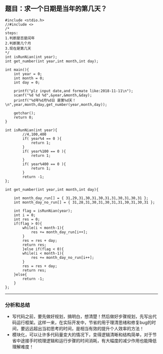 ## 题目：求一个日期是当年的第几天？


```
#include <stdio.h>
//#include <>
/*
steps:
1.判断是否是闰年
2.判断第几个月
3.现在是第几天
*/
int isRunNian(int year);
int get_number(int year,int month,int day);

int main(){
	int year = 0;
	int month = 0;
	int day = 0;

	printf("plz input date,and formate like:2018-11-11\n");
	scanf("%d %d %d",&year,&month,&day);
	printf("%d年%d月%d日 是第%d天！\n",year,month,day,get_number(year,month,day));

	getchar();
	return 0;
}

int isRunNian(int year){
		//4,100,400
		if( year%4 == 0 ){
			return 1;
		}
		if( year%100 == 0 ){
			return 1;
		}
		if( year%400 == 0 ){
			return 1;
		}
		return -1;
};

int get_number(int year,int month,int day){

	int month_day_run[] = { 31,29,31,30,31,30,31,31,30,31,30,31 };
	int month_day_no_run[] = { 31,28,31,30,31,30,31,31,30,31,30,31 };

	int flag = isRunNian(year);
	int i = 0;
	int res = 0;
	if(flag > 0){
		while(i < month-1){
			res += month_day_run[i++];
		}
		res = res + day;
		return res;
		}else if(flag < 0){
		while(i < month-1){
			res += month_day_no_run[i++];
		}
		res = res + day;
		return res;
	}else{
		return -1;
	}
};

```
---
### 分析和总结
* 写代码之前，要先做好规划，搞明白，想清楚！然后做好步骤规划，先写出代码运行框架。这样一来，在实际开发中，节省的用于理清思绪和修复bug的时间，要远远超出当初思考的时间，是相当有效的提升个人效率的方法！
* 模块化，可以让许多代码量变大的情况下，变得逻辑清晰和结构简单，对于节省中途接手时梳理逻辑和运行步骤的时间消耗，有大幅度的减少作用也能降低理解难度！
